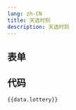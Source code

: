 ```yaml
---
lang: zh-CN
title: 天选时刻
description: 天选时刻
---
```


<script setup lang="ts">
import { lotterySchema } from './_schema'
import useConfigStore from '@store/config'
const data = useConfigStore()

</script>

## 表单

<JSONSchema :schema="lotterySchema" v-model="data.lottery"></JSONSchema>

## 代码

```json-vue
{{data.lottery}}
```
